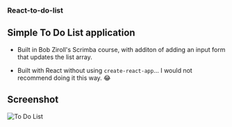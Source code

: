 ### React-to-do-list

## Simple To Do List application
- Built in Bob Ziroll's Scrimba course, with additon of adding an input form that updates the list array.

- Built with React without using ```create-react-app```... I would not recommend doing it this way. 😂

## Screenshot

![To Do List](https://media.giphy.com/media/c6vnplmEXsOsPksUaq/giphy.gif)
